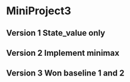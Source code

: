 # MiniProject3
## Version 1 State_value only
## Version 2 Implement minimax
## Version 3 Won baseline 1 and 2
